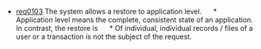   * [req0103](https://github.com/DomainDrivenArchitecture/ddaRequirement/blob/master/en/requirements/req0103.md) The system allows a restore to application level.
     * Application level means the complete, consistent state of an application. In contrast, the restore is
     * Of individual, individual records / files of a user or a transaction is not the subject of the request.